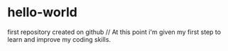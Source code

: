 # hello-world
first repository created on github
// At this point i'm given my first step to learn and improve my coding skills.
